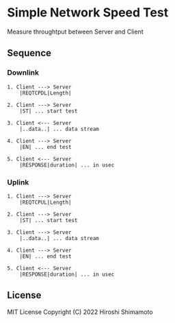Simple Network Speed Test
=========================

Measure throughtput between Server and Client

Sequence
--------

### Downlink

```
1. Client ---> Server
    |REQTCPDL|Length|

2. Client ---> Server
    |ST| ... start test

3. Client <--- Server
    |..data..| ... data stream

4. Client ---> Server
    |EN| ... end test

5. Client <--- Server
    |RESPONSE|duration| ... in usec
```

### Uplink

```
1. Client ---> Server
    |REQTCPUL|Length|

2. Client ---> Server
    |ST| ... start test

3. Client ---> Server
    |..data..| ... data stream

4. Client ---> Server
    |EN| ... end test

5. Client <--- Server
    |RESPONSE|duration| ... in usec
```

License
-------
MIT License Copyright (C) 2022 Hiroshi Shimamoto
